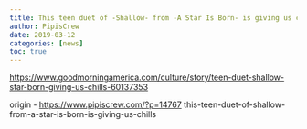 ```yaml
---
title: This teen duet of -Shallow- from -A Star Is Born- is giving us chills
author: PipisCrew
date: 2019-03-12
categories: [news]
toc: true
---
```


https://www.goodmorningamerica.com/culture/story/teen-duet-shallow-star-born-giving-us-chills-60137353

origin - https://www.pipiscrew.com/?p=14767 this-teen-duet-of-shallow-from-a-star-is-born-is-giving-us-chills